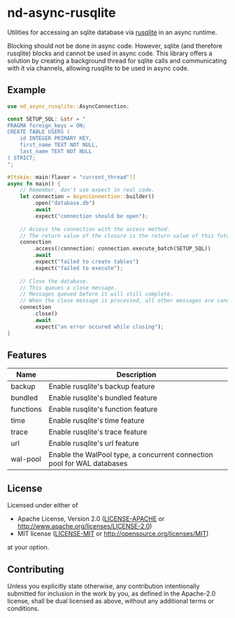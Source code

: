 # nd-async-rusqlite
Utilities for accessing an sqlite database via [rusqlite](https://docs.rs/rusqlite/latest/rusqlite/) in an async runtime.

Blocking should not be done in async code.
However, sqlite (and therefore rusqlite) blocks and cannot be used in async code.
This library offers a solution by creating a background thread for sqlite calls and communicating with it via channels, allowing rusqlite to be used in async code.

## Example
```rust
use nd_async_rusqlite::AsyncConnection;

const SETUP_SQL: &str = "
PRAGMA foreign_keys = ON; 
CREATE TABLE USERS (
    id INTEGER PRIMARY KEY, 
    first_name TEXT NOT NULL, 
    last_name TEXT NOT NULL
) STRICT;
";

#[tokio::main(flavor = "current_thread")]
async fn main() {
    // Remember, don't use expect in real code.
    let connection = AsyncConnection::builder()
        .open("database.db")
        .await
        .expect("connection should be open");
        
    // Access the connection with the access method.
    // The return value of the closure is the return value of this future.
    connection
        .access(|connection| connection.execute_batch(SETUP_SQL))
        .await
        .expect("failed to create tables")
        .expect("failed to execute");
      
    // Close the database.
    // This queues a close message.
    // Messages queued before it will still complete.
    // When the close message is processed, all other messages are cancelled.
    connection
        .close()
        .await
        .expect("an error occured while closing");
}
```

## Features
| Name      | Description                                                             |
|-----------|-------------------------------------------------------------------------|
| backup    | Enable rusqlite's backup feature                                        |
| bundled   | Enable rusqlite's bundled feature                                       |
| functions | Enable rusqlite's function feature                                      |
| time      | Enable rusqlite's time feature                                          |
| trace     | Enable rusqlite's trace feature                                         |
| url       | Enable rusqlite's url feature                                           |
| wal-pool  | Enable the WalPool type, a concurrent connection pool for WAL databases | 

## License
Licensed under either of
 * Apache License, Version 2.0
   ([LICENSE-APACHE](LICENSE-APACHE) or http://www.apache.org/licenses/LICENSE-2.0)
 * MIT license
   ([LICENSE-MIT](LICENSE-MIT) or http://opensource.org/licenses/MIT)

at your option.

## Contributing
Unless you explicitly state otherwise, any contribution intentionally submitted for inclusion in the work by you, as defined in the Apache-2.0 license, shall be dual licensed as above, without any additional terms or conditions.